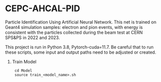 # CEPC-AHCAL-PID
Particle Identification Using Artificial Neural Network. This net is trained on Geant4 simulation samples: electron and pion events, with energy is consistent with the particles collected during the beam test at CERN SPS&PS in 2022 and 2023.  

This project is run in Python 3.8, Pytorch-cuda=11.7. Be careful that to run these scripts, some input and output paths need to be adjusted or created.


    
1. Train Model
  
        cd Model
        source train_<model_name>.sh
  
   

